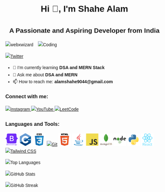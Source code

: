 <!DOCTYPE html>
<html lang="en">
<head>
  <meta charset="UTF-8" />
  <meta name="viewport" content="width=device-width, initial-scale=1.0"/>
  <title>Shahe Alam - Portfolio</title>
  <style>
    body {
      font-family: sans-serif;
      margin: 20px;
      line-height: 1.6;
    }
    img {
      max-width: 100%;
    }
  </style>
</head>
<body>

  <h1 align="center">Hi 👋, I'm Shahe Alam</h1>
  <h2 align="center">A Passionate and Aspiring Developer from India</h2>

  <img align="right" alt="Coding" width="400" src="https://cdn.dribbble.com/users/1162077/screenshots/3848914/programmer.gif">

  <p>
    <img src="https://komarev.com/ghpvc/?username=webxwizard&label=Profile%20views&color=0e75b6&style=flat" alt="webxwizard" />
  </p>

  <p>
    <a href="https://twitter.com/" target="_blank">
      <img src="https://img.shields.io/twitter/follow/?logo=twitter&style=for-the-badge" alt="Twitter" />
    </a>
  </p>

  <ul>
    <li>🌱 I’m currently learning <strong>DSA and MERN Stack</strong></li>
    <li>💬 Ask me about <strong>DSA and MERN</strong></li>
    <li>📫 How to reach me: <strong>alamshahe9044@gmail.com</strong></li>
  </ul>

  <h3>Connect with me:</h3>
  <p>
    <a href="https://instagram.com/your_alam_1432" target="_blank">
      <img src="https://raw.githubusercontent.com/rahuldkjain/github-profile-readme-generator/master/src/images/icons/Social/instagram.svg" alt="Instagram" height="30" width="40" />
    </a>
    <a href="https://www.youtube.com/c/svggamers2m" target="_blank">
      <img src="https://raw.githubusercontent.com/rahuldkjain/github-profile-readme-generator/master/src/images/icons/Social/youtube.svg" alt="YouTube" height="30" width="40" />
    </a>
    <a href="https://www.leetcode.com/webxwizard" target="_blank">
      <img src="https://raw.githubusercontent.com/rahuldkjain/github-profile-readme-generator/master/src/images/icons/Social/leet-code.svg" alt="LeetCode" height="30" width="40" />
    </a>
  </p>

  <h3>Languages and Tools:</h3>
  <p>
    <a href="https://getbootstrap.com" target="_blank"><img src="https://raw.githubusercontent.com/devicons/devicon/master/icons/bootstrap/bootstrap-plain-wordmark.svg" alt="Bootstrap" width="40" height="40"/></a>
    <a href="https://www.w3schools.com/cpp/" target="_blank"><img src="https://raw.githubusercontent.com/devicons/devicon/master/icons/cplusplus/cplusplus-original.svg" alt="C++" width="40" height="40"/></a>
    <a href="https://www.w3schools.com/css/" target="_blank"><img src="https://raw.githubusercontent.com/devicons/devicon/master/icons/css3/css3-original-wordmark.svg" alt="CSS3" width="40" height="40"/></a>
    <a href="https://git-scm.com/" target="_blank"><img src="https://www.vectorlogo.zone/logos/git-scm/git-scm-icon.svg" alt="Git" width="40" height="40"/></a>
    <a href="https://www.w3.org/html/" target="_blank"><img src="https://raw.githubusercontent.com/devicons/devicon/master/icons/html5/html5-original-wordmark.svg" alt="HTML5" width="40" height="40"/></a>
    <a href="https://www.java.com" target="_blank"><img src="https://raw.githubusercontent.com/devicons/devicon/master/icons/java/java-original.svg" alt="Java" width="40" height="40"/></a>
    <a href="https://developer.mozilla.org/en-US/docs/Web/JavaScript" target="_blank"><img src="https://raw.githubusercontent.com/devicons/devicon/master/icons/javascript/javascript-original.svg" alt="JavaScript" width="40" height="40"/></a>
    <a href="https://www.mongodb.com/" target="_blank"><img src="https://raw.githubusercontent.com/devicons/devicon/master/icons/mongodb/mongodb-original-wordmark.svg" alt="MongoDB" width="40" height="40"/></a>
    <a href="https://nodejs.org" target="_blank"><img src="https://raw.githubusercontent.com/devicons/devicon/master/icons/nodejs/nodejs-original-wordmark.svg" alt="Node.js" width="40" height="40"/></a>
    <a href="https://www.python.org" target="_blank"><img src="https://raw.githubusercontent.com/devicons/devicon/master/icons/python/python-original.svg" alt="Python" width="40" height="40"/></a>
    <a href="https://reactjs.org/" target="_blank"><img src="https://raw.githubusercontent.com/devicons/devicon/master/icons/react/react-original-wordmark.svg" alt="React" width="40" height="40"/></a>
    <a href="https://tailwindcss.com/" target="_blank"><img src="https://www.vectorlogo.zone/logos/tailwindcss/tailwindcss-icon.svg" alt="Tailwind CSS" width="40" height="40"/></a>
  </p>

  <p>
    <img src="https://github-readme-stats.vercel.app/api/top-langs?username=webxwizard&show_icons=true&locale=en&layout=compact" alt="Top Languages" />
  </p>

  <p>
    <img src="https://github-readme-stats.vercel.app/api?username=webxwizard&show_icons=true&locale=en" alt="GitHub Stats" />
  </p>

  <p>
    <img src="https://github-readme-streak-stats.herokuapp.com/?user=webxwizard&" alt="GitHub Streak" />
  </p>

</body>
</html>
